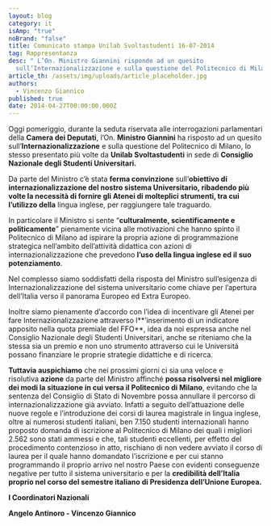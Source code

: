 ```yaml
---
layout: blog
category: it
isAmp: "true"
noBrand: "false"
title: Comunicato stampa Unilab Svoltastudenti 16-07-2014
tag: Rappresentanza
desc: " L’On. Ministro Giannini risponde ad un quesito
  sull’Internazionalizzazione e sulla questione del Politecnico di Milano."
article_th: /assets/img/uploads/article_placeholder.jpg
authors:
  - Vincenzo Giannico
published: true
date: 2014-04-27T00:00:00.000Z
---
```

Oggi pomeriggio, durante la seduta riservata alle interrogazioni parlamentari della **Camera dei Deputati**, l’On. **Ministro Giannini** ha risposto ad un quesito sull’**Internazionalizzazione** e sulla questione del Politecnico di Milano, lo stesso presentato più volte da **Unilab Svoltastudenti** in sede di **Consiglio Nazionale degli Studenti Universitari.**

Da parte del Ministro c’è stata **ferma convinzione** sull’**obiettivo di internazionalizzazione del nostro sistema Universitario, ribadendo più volte la necessità di fornire gli Atenei di molteplici strumenti, tra cui l’utilizzo della** lingua inglese, per raggiungere tale traguardo.

In particolare il Ministro si sente “**culturalmente, scientificamente e politicamente**” pienamente vicina alle motivazioni che hanno spinto il Politecnico di Milano ad ispirare la propria azione di programmazione strategica nell’ambito dell’attività didattica con azioni di internazionalizzazione che prevedono **l’uso della lingua inglese ed il suo potenziamento**.

Nel complesso siamo soddisfatti della risposta del Ministro sull’esigenza di Internazionalizzazione del sistema universitario come chiave per l’apertura dell’Italia verso il panorama Europeo ed Extra Europeo.

Inoltre siamo pienamente d’accordo con l’idea di incentivare gli Atenei per fare Internazionalizzazione attraverso l**’inserimento di un indicatore apposito nella quota premiale del FFO**, idea da noi espressa anche nel Consiglio Nazionale degli Studenti Universitari, anche se riteniamo che la stessa sia un premio e non uno strumento attraverso cui le Università possano finanziare le proprie strategie didattiche e di ricerca.

**Tuttavia auspichiamo** che nei prossimi giorni ci sia una veloce e risolutiva **azione** da parte del Ministro affinché **possa risolversi nel migliore dei modi la situazione in cui versa il Politecnico di Milano**, evitando che la sentenza del Consiglio di Stato di Novembre possa annullare il percorso di internazionalizzazione già avviato. Infatti a seguito dell’attuazione delle nuove regole e l’introduzione dei corsi di laurea magistrale in lingua inglese, oltre ai numerosi studenti italiani, ben 7.150 studenti internazionali hanno proposto domanda di iscrizione al Politecnico di Milano dei quali i migliori 2.562 sono stati ammessi e che, tali studenti eccellenti, per effetto del procedimento contenzioso in atto, rischiano di non vedere avviato il corso di laurea per il quale hanno domandato l’iscrizione e per cui stanno programmando il proprio arrivo nel nostro Paese con evidenti conseguenze negative per tutto il sistema universitario e per la **credibilità dell’Italia proprio nel corso del semestre italiano di Presidenza dell’Unione Europea.**

**I Coordinatori Nazionali**

**Angelo Antinoro - Vincenzo Giannico**